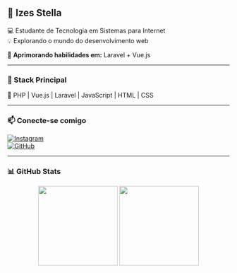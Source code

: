 ## **🌸 Izes Stella**  
💻 Estudante de Tecnologia em Sistemas para Internet  
💡 Explorando o mundo do desenvolvimento web  

📌 **Aprimorando habilidades em:** Laravel + Vue.js 

---

### **🚀 Stack Principal**  
🩷 PHP | Vue.js | Laravel | JavaScript | HTML | CSS  

---

### **📫 Conecte-se comigo**  
[![Instagram](https://img.shields.io/badge/-Instagram-%23E4405F?style=flat-square&logo=instagram&logoColor=white)](https://www.instagram.com/izesstella)  
[![GitHub](https://img.shields.io/badge/-GitHub-%23E4405F?style=flat-square&logo=github&logoColor=white)](https://github.com/IzesStella)  

---

### **📊 GitHub Stats**

<p align="center">
  <!-- Card de estatísticas gerais -->
    <img height="180em" src="https://github-readme-stats.vercel.app/api?username=IzesStella&show_icons=true&theme=tokyonight&icon_color=E4405F&hide_border=true"/>

  <!-- Card de linguagens mais usadas -->
  <img height="180em" src="https://github-readme-stats.vercel.app/api/top-langs/?username=IzesStella&layout=compact&theme=tokyonight&icon_color=E4405F&hide_border=true"/>
</p>

